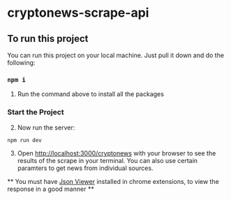 # cryptonews-scrape-api


## To run this project

You can run this project on your local machine. Just pull it down and do the following:

### `npm i`

1. Run the command above to install all the packages

### Start the Project

2. Now run the server:

```bash
npm run dev
```

3. Open [http://localhost:3000/cryptonews](http://localhost:3000/cryptonews) with your browser to see the results of the scrape in your terminal. You can also use certain paramters to get news from individual sources.

** You must have [Json Viewer](https://chrome.google.com/webstore/detail/json-viewer/gbmdgpbipfallnflgajpaliibnhdgobh) installed in chrome extensions, to view the response in a good manner **
